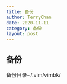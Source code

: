 ```yaml
---
title: 备份
author: TerryChan
date: 2020-11-11
category: 备份
layout: post
---
```


## 备份

备份目录~/.vim/vimbk/
